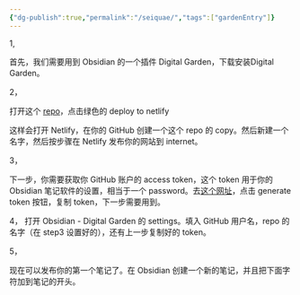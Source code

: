 ```yaml
---
{"dg-publish":true,"permalink":"/seiquae/","tags":["gardenEntry"]}
---
```



1,

首先，我们需要用到 Obsidian 的一个插件 Digital Garden，下载安装Digital Garden。

2，

打开这个 [repo](https://github.com/oleeskild/digitalgarden)，点击绿色的 deploy to netlify

这样会打开 Netlify，在你的 GitHub 创建一个这个 repo 的 copy。然后新建一个名字，然后按步骤在 Netlify 发布你的网站到 internet。

3，

下一步，你需要获取你 GitHub 账户的 access token，这个 token 用于你的 Obsidian 笔记软件的设置，相当于一个 password。去[这个网址](https://github.com/settings/tokens/new?scopes=repo)，点击 generate token 按钮，复制 token，下一步需要用到。

4， 打开 Obsidian - Digital Garden 的 settings。填入 GitHub 用户名，repo 的名字（在 step3 设置好的），还有上一步复制好的 token。

5，

现在可以发布你的第一个笔记了。在 Obsidian 创建一个新的笔记，并且把下面字符加到笔记的开头。